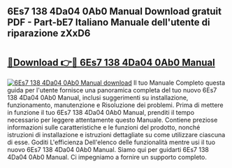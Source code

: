## 6Es7 138 4Da04 0Ab0 Manual Download gratuit PDF - Part-bE7 Italiano Manuale dell'utente di riparazione zXxD6

# <h2><a href="http://dfg53m7.blite.top/?on=6Es7+138+4Da04+0Ab0+Manual">🔗Download 👉🔴 6Es7 138 4Da04 0Ab0 Manual</a></h2>

[![6Es7 138 4Da04 0Ab0 Manual download](https://i.imgur.com/lujVjoI.png)](http://dfg53m7.blite.top/?on=6Es7+138+4Da04+0Ab0+Manual)
Il tuo Manuale Completo questa guida per l'utente fornisce una panoramica completa del tuo nuovo 6Es7 138 4Da04 0Ab0 Manual, inclusi suggerimenti su installazione, funzionamento, manutenzione e Risoluzione dei problemi. Prima di mettere in funzione il tuo 6Es7 138 4Da04 0Ab0 Manual, prenditi il tempo necessario per leggere attentamente questo Manuale. Contiene preziose informazioni sulle caratteristiche e le funzioni del prodotto, nonché istruzioni di installazione e istruzioni dettagliate su come utilizzare ciascuna di esse. Goditi L'efficienza Dell'elenco delle funzionalità mentre usi il tuo nuovo 6Es7 138 4Da04 0Ab0 Manual. Siamo qui per guidarti 6Es7 138 4Da04 0Ab0 Manual. Ci impegniamo a fornire un supporto completo.
